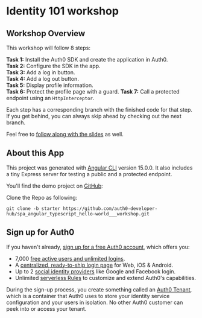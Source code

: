 # Identity 101 workshop

## Workshop Overview
This workshop will follow 8 steps:

**Task 1:** Install the Auth0 SDK and create the application in Auth0.  
**Task 2:** Configure the SDK in the app.    
**Task 3:** Add a log in button.  
**Task 4:** Add a log out button.  
**Task 5:** Display profile information.  
**Task 6:** Protect the profile page with a guard.
**Task 7:** Call a protected endpoint using an `HttpInterceptor`.

Each step has a corresponding branch with the finished code for that step. If you get behind, you can always skip ahead by checking out the next branch.

Feel free to [follow along with the slides](https://drive.google.com/drive/folders/1y8EF3r3GGrj3eugR0xQLC53BcySbM5XD?usp=sharing) as well.

## About this App
This project was generated with [Angular CLI](https://github.com/angular/angular-cli) version 15.0.0. It also includes a tiny Express server for testing a public and a protected endpoint.

You'll find the demo project on [GitHub](https://github.com/auth0-developer-hub/spa_angular_typescript_hello-world___workshop):

Clone the Repo as following:

`git clone -b starter https://github.com/auth0-developer-hub/spa_angular_typescript_hello-world___workshop.git `

## Sign up for Auth0
If you haven't already, [sign up for a free Auth0 account](https://auth0.com/signup), which offers you:

* 7,000 [free active users and unlimited logins](https://auth0.com/pricing/).
* A [centralized, ready-to-ship login page](https://auth0.com/universal-login) for Web, iOS & Android.
* Up to 2 [social identity providers](https://auth0.com/docs/connections/identity-providers-social) like Google and Facebook login.
* Unlimited [serverless Rules](https://auth0.com/docs/rules/current) to customize and extend Auth0's capabilities.

During the sign-up process, you create something called an [Auth0 Tenant](https://auth0.com/docs/getting-started/the-basics#account-and-tenants), which is a container that Auth0 uses to store your identity service configuration and your users in isolation. No other Auth0 customer can peek into or access your tenant.
